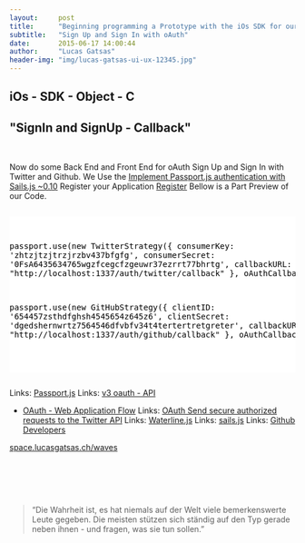 ```yaml
---
layout:     post
title:      "Beginning programming a Prototype with the iOs SDK for our Start Up - App"
subtitle:   "Sign Up and Sign In with oAuth"
date:       2015-06-17 14:00:44
author:     "Lucas Gatsas"
header-img: "img/lucas-gatsas-ui-ux-12345.jpg"
---
```

<h2 class="section-heading">iOs - SDK - Object - C</h2>
<h2 class="section-heading">"SignIn and SignUp - Callback"</h2>

<br>

Now do some Back End and Front End for oAuth Sign Up and Sign In with Twitter and Github. We Use the <a href="http://lucasgatsas.ch/2015/01/17/sails.js/" target="_blank">Implement Passport.js authentication with Sails.js ~0.10</a> Register your Application <a href="https://github.com/settings/developers">Register</a> Bellow is a Part Preview of our Code. 

<div style="overflow:auto; height=200; width=100%;">
<pre style="color:black;background:white;"><pre>


passport.use(new TwitterStrategy({
    consumerKey: 'zhtzjtzjtrzjrzbv437bfgfg',
    consumerSecret: '0FsA6435634765wgzfcegcfzgeuwr37ezrrt77bhrtg',
    callbackURL: "http://localhost:1337/auth/twitter/callback"
  },
  oAuthCallback
));

passport.use(new GitHubStrategy({
    clientID: '654457zsthdfghsh4545654z645z6',
    clientSecret: 'dgedshernwrtz7564546dfvbfv34t4tertertretgreter',
    callbackURL: "http://localhost:1337/auth/github/callback"
  },
  oAuthCallback
));


</pre></pre></div>



Links: <a href="http://passportjs.org/" target="_blank">Passport.js</a>
Links: <a href="https://developer.github.com/v3/oauth/" target="_blank">v3 oauth - API
 - OAuth - Web Application Flow</a>
Links: <a href="https://dev.twitter.com/oauth" target="_blank">OAuth
Send secure authorized requests to the Twitter API</a>
Links: <a href="https://github.com/balderdashy/waterline" target="_blank">Waterline.js</a>
Links: <a href="http://sailsjs.org/#!/" target="_blank">sails.js</a>
Links: <a href="https://github.com/settings/developers">Github Developers</a>



<a href="http://space.lucasgatsas.ch/waves" target="_blank">space.lucasgatsas.ch/waves</a>

<br><br>






<br>
<blockquote>
“Die Wahrheit ist, es hat niemals auf der Welt viele bemerkenswerte Leute gegeben. Die meisten stützen sich ständig auf den Typ gerade neben ihnen - und fragen, was sie tun sollen.” 
</blockquote>

